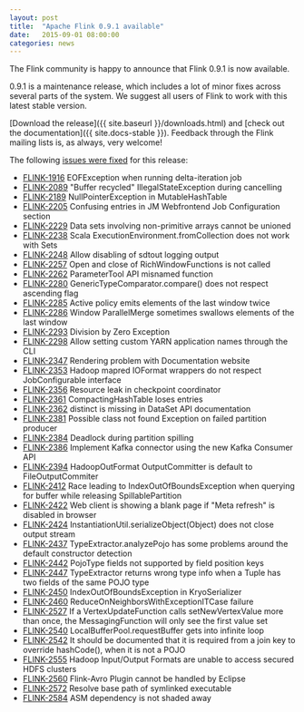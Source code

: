 ```yaml
---
layout: post
title:  "Apache Flink 0.9.1 available"
date:   2015-09-01 08:00:00
categories: news
---
```


The Flink community is happy to announce that Flink 0.9.1 is now available.

0.9.1 is a maintenance release, which includes a lot of minor fixes across
several parts of the system. We suggest all users of Flink to work with this
latest stable version.

[Download the release]({{ site.baseurl }}/downloads.html) and [check out the
documentation]({{ site.docs-stable }}). Feedback through the Flink mailing lists
is, as always, very welcome!

The following [issues were fixed](https://issues.apache.org/jira/issues/?jql=project%20%3D%20FLINK%20AND%20status%20in%20(Resolved%2C%20Closed)%20AND%20fixVersion%20%3D%200.9.1)
for this release:

- [FLINK-1916](https://issues.apache.org/jira/browse/FLINK-1916) EOFException when running delta-iteration job
- [FLINK-2089](https://issues.apache.org/jira/browse/FLINK-2089) "Buffer recycled" IllegalStateException during cancelling
- [FLINK-2189](https://issues.apache.org/jira/browse/FLINK-2189) NullPointerException in MutableHashTable
- [FLINK-2205](https://issues.apache.org/jira/browse/FLINK-2205) Confusing entries in JM Webfrontend Job Configuration section
- [FLINK-2229](https://issues.apache.org/jira/browse/FLINK-2229) Data sets involving non-primitive arrays cannot be unioned
- [FLINK-2238](https://issues.apache.org/jira/browse/FLINK-2238) Scala ExecutionEnvironment.fromCollection does not work with Sets
- [FLINK-2248](https://issues.apache.org/jira/browse/FLINK-2248) Allow disabling of sdtout logging output
- [FLINK-2257](https://issues.apache.org/jira/browse/FLINK-2257) Open and close of RichWindowFunctions is not called
- [FLINK-2262](https://issues.apache.org/jira/browse/FLINK-2262) ParameterTool API misnamed function
- [FLINK-2280](https://issues.apache.org/jira/browse/FLINK-2280) GenericTypeComparator.compare() does not respect ascending flag
- [FLINK-2285](https://issues.apache.org/jira/browse/FLINK-2285) Active policy emits elements of the last window twice
- [FLINK-2286](https://issues.apache.org/jira/browse/FLINK-2286) Window ParallelMerge sometimes swallows elements of the last window
- [FLINK-2293](https://issues.apache.org/jira/browse/FLINK-2293) Division by Zero Exception
- [FLINK-2298](https://issues.apache.org/jira/browse/FLINK-2298) Allow setting custom YARN application names through the CLI
- [FLINK-2347](https://issues.apache.org/jira/browse/FLINK-2347) Rendering problem with Documentation website
- [FLINK-2353](https://issues.apache.org/jira/browse/FLINK-2353) Hadoop mapred IOFormat wrappers do not respect JobConfigurable interface
- [FLINK-2356](https://issues.apache.org/jira/browse/FLINK-2356) Resource leak in checkpoint coordinator
- [FLINK-2361](https://issues.apache.org/jira/browse/FLINK-2361) CompactingHashTable loses entries
- [FLINK-2362](https://issues.apache.org/jira/browse/FLINK-2362) distinct is missing in DataSet API documentation
- [FLINK-2381](https://issues.apache.org/jira/browse/FLINK-2381) Possible class not found Exception on failed partition producer
- [FLINK-2384](https://issues.apache.org/jira/browse/FLINK-2384) Deadlock during partition spilling
- [FLINK-2386](https://issues.apache.org/jira/browse/FLINK-2386) Implement Kafka connector using the new Kafka Consumer API
- [FLINK-2394](https://issues.apache.org/jira/browse/FLINK-2394) HadoopOutFormat OutputCommitter is default to FileOutputCommiter
- [FLINK-2412](https://issues.apache.org/jira/browse/FLINK-2412) Race leading to IndexOutOfBoundsException when querying for buffer while releasing SpillablePartition
- [FLINK-2422](https://issues.apache.org/jira/browse/FLINK-2422) Web client is showing a blank page if "Meta refresh" is disabled in browser
- [FLINK-2424](https://issues.apache.org/jira/browse/FLINK-2424) InstantiationUtil.serializeObject(Object) does not close output stream
- [FLINK-2437](https://issues.apache.org/jira/browse/FLINK-2437) TypeExtractor.analyzePojo has some problems around the default constructor detection
- [FLINK-2442](https://issues.apache.org/jira/browse/FLINK-2442) PojoType fields not supported by field position keys
- [FLINK-2447](https://issues.apache.org/jira/browse/FLINK-2447) TypeExtractor returns wrong type info when a Tuple has two fields of the same POJO type
- [FLINK-2450](https://issues.apache.org/jira/browse/FLINK-2450) IndexOutOfBoundsException in KryoSerializer
- [FLINK-2460](https://issues.apache.org/jira/browse/FLINK-2460) ReduceOnNeighborsWithExceptionITCase failure
- [FLINK-2527](https://issues.apache.org/jira/browse/FLINK-2527) If a VertexUpdateFunction calls setNewVertexValue more than once, the MessagingFunction will only see the first value set
- [FLINK-2540](https://issues.apache.org/jira/browse/FLINK-2540) LocalBufferPool.requestBuffer gets into infinite loop
- [FLINK-2542](https://issues.apache.org/jira/browse/FLINK-2542) It should be documented that it is required from a join key to override hashCode(), when it is not a POJO
- [FLINK-2555](https://issues.apache.org/jira/browse/FLINK-2555) Hadoop Input/Output Formats are unable to access secured HDFS clusters
- [FLINK-2560](https://issues.apache.org/jira/browse/FLINK-2560) Flink-Avro Plugin cannot be handled by Eclipse
- [FLINK-2572](https://issues.apache.org/jira/browse/FLINK-2572) Resolve base path of symlinked executable
- [FLINK-2584](https://issues.apache.org/jira/browse/FLINK-2584) ASM dependency is not shaded away
